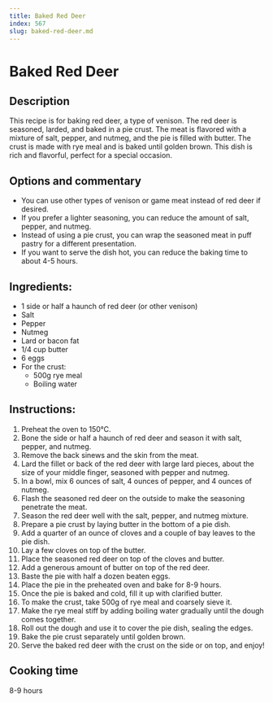 ```yaml
---
title: Baked Red Deer
index: 567
slug: baked-red-deer.md
---
```


# Baked Red Deer

## Description
This recipe is for baking red deer, a type of venison. The red deer is seasoned, larded, and baked in a pie crust. The meat is flavored with a mixture of salt, pepper, and nutmeg, and the pie is filled with butter. The crust is made with rye meal and is baked until golden brown. This dish is rich and flavorful, perfect for a special occasion.

## Options and commentary
- You can use other types of venison or game meat instead of red deer if desired.
- If you prefer a lighter seasoning, you can reduce the amount of salt, pepper, and nutmeg.
- Instead of using a pie crust, you can wrap the seasoned meat in puff pastry for a different presentation.
- If you want to serve the dish hot, you can reduce the baking time to about 4-5 hours.

## Ingredients:
- 1 side or half a haunch of red deer (or other venison)
- Salt
- Pepper
- Nutmeg
- Lard or bacon fat
- 1/4 cup butter
- 6 eggs
- For the crust:
  - 500g rye meal
  - Boiling water

## Instructions:
1. Preheat the oven to 150°C.
2. Bone the side or half a haunch of red deer and season it with salt, pepper, and nutmeg.
3. Remove the back sinews and the skin from the meat.
4. Lard the fillet or back of the red deer with large lard pieces, about the size of your middle finger, seasoned with pepper and nutmeg.
5. In a bowl, mix 6 ounces of salt, 4 ounces of pepper, and 4 ounces of nutmeg.
6. Flash the seasoned red deer on the outside to make the seasoning penetrate the meat.
7. Season the red deer well with the salt, pepper, and nutmeg mixture.
8. Prepare a pie crust by laying butter in the bottom of a pie dish.
9. Add a quarter of an ounce of cloves and a couple of bay leaves to the pie dish.
10. Lay a few cloves on top of the butter.
11. Place the seasoned red deer on top of the cloves and butter.
12. Add a generous amount of butter on top of the red deer.
13. Baste the pie with half a dozen beaten eggs.
14. Place the pie in the preheated oven and bake for 8-9 hours.
15. Once the pie is baked and cold, fill it up with clarified butter.
16. To make the crust, take 500g of rye meal and coarsely sieve it.
17. Make the rye meal stiff by adding boiling water gradually until the dough comes together.
18. Roll out the dough and use it to cover the pie dish, sealing the edges.
19. Bake the pie crust separately until golden brown.
20. Serve the baked red deer with the crust on the side or on top, and enjoy!

## Cooking time
8-9 hours